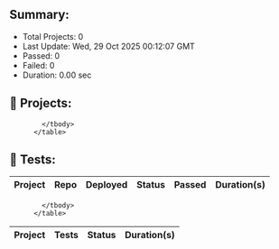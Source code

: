 
## Summary:
<p><ul>
            <li><span>Total Projects: 0</span></li>
            <li><span>Last Update: Wed, 29 Oct 2025 00:12:07 GMT</span></li>
            <li><span>Passed: 0</span></li>
            <li><span>Failed: 0</span></li>
            <li><span>Duration: 
              0.00 sec
            </span></li>
          </ul></p>
  

## 📝 Projects:
<table>
            <thead>
              <tr>
                <th>Project</th>
                <th>Repo</th>
                <th>Deployed</th>
                <th>Status</th>
                <th>Passed</th>
                <th>Duration(s)</th>
              </tr>
            </thead>
            <tbody>
              
            </tbody>
          </table>
  

## 🎯 Tests:
<table>
            <thead>
              <tr>
                <th>Project</th>
                <th>Tests</th>
                <th>Status</th>
                <th>Duration(s)</th>
              </tr>
            </thead>
            <tbody>
              
            </tbody>
          </table>
  